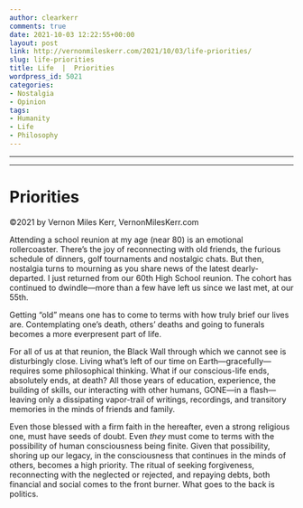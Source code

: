 ```yaml
---
author: clearkerr
comments: true
date: 2021-10-03 12:22:55+00:00
layout: post
link: http://vernonmileskerr.com/2021/10/03/life-priorities/
slug: life-priorities
title: Life  |  Priorities
wordpress_id: 5021
categories:
- Nostalgia
- Opinion
tags:
- Humanity
- Life
- Philosophy
---
```


* * *

* * *




# Priorities




©2021 by Vernon Miles Kerr, VernonMilesKerr.com






Attending a school reunion at my age (near 80) is an emotional rollercoaster. There’s the joy of reconnecting with old friends, the furious schedule of dinners, golf tournaments and nostalgic chats. But then, nostalgia turns to mourning as you share news of the latest dearly-departed. I just returned from our 60th High School reunion. The cohort has continued to dwindle—more than a few have left us since we last met, at our 55th. 







Getting “old” means one has to come to terms with how truly brief our lives are. Contemplating one’s death, others’ deaths and going to funerals becomes a more everpresent part of life.







For all of us at that reunion, the Black Wall through which we cannot see is disturbingly close. Living what’s left of our time on Earth—gracefully—requires some philosophical thinking. What if our conscious-life ends, absolutely ends, at death? All those years of education, experience, the building of skills, our interacting with other humans, GONE—in a flash—leaving only a dissipating vapor-trail of writings, recordings, and transitory memories in the minds of friends and family.







Even those blessed with a firm faith in the hereafter, even a strong religious one, must have seeds of doubt. Even _they_ must come to terms with the possibility of human consciousness being finite. Given that possibility, shoring up our legacy, in the consciousness that continues in the minds of others, becomes a high priority. The ritual of seeking forgiveness, reconnecting with the neglected or rejected, and repaying debts, both financial and social comes to the front burner. What goes to the back is politics.



